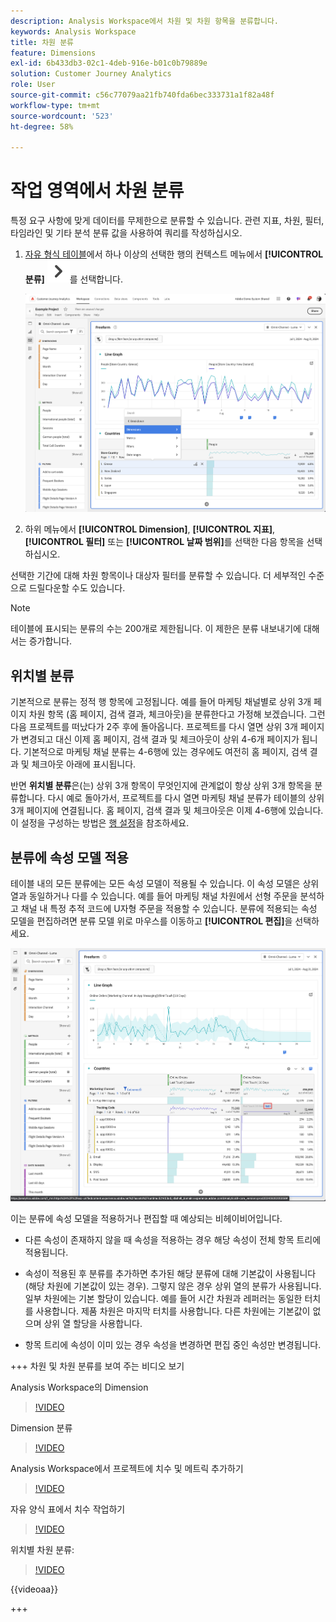 ```yaml
---
description: Analysis Workspace에서 차원 및 차원 항목을 분류합니다.
keywords: Analysis Workspace
title: 차원 분류
feature: Dimensions
exl-id: 6b433db3-02c1-4deb-916e-b01c0b79889e
solution: Customer Journey Analytics
role: User
source-git-commit: c56c77079aa21fb740fda6bec333731a1f82a48f
workflow-type: tm+mt
source-wordcount: '523'
ht-degree: 58%

---
```


# 작업 영역에서 차원 분류

특정 요구 사항에 맞게 데이터를 무제한으로 분류할 수 있습니다. 관련 지표, 차원, 필터, 타임라인 및 기타 분석 분류 값을 사용하여 쿼리를 작성하십시오.

1. [자유 형식 테이블](/help/analysis-workspace/visualizations/freeform-table/freeform-table.md)에서 하나 이상의 선택한 행의 컨텍스트 메뉴에서 **[!UICONTROL 분류]** ![V자형 화살표](/help/assets/icons/ChevronRight.svg)를 선택합니다.

   ![선택한 항목에서 경고 만들기를 보여 주는 단계 결과.](assets/breakdown.png)

1. 하위 메뉴에서 **[!UICONTROL Dimension]**, **[!UICONTROL 지표]**, **[!UICONTROL 필터]** 또는 **[!UICONTROL 날짜 범위]**&#x200B;를 선택한 다음 항목을 선택하십시오.

선택한 기간에 대해 차원 항목이나 대상자 필터를 분류할 수 있습니다. 더 세부적인 수준으로 드릴다운할 수도 있습니다.

>[!NOTE]
>
>테이블에 표시되는 분류의 수는 200개로 제한됩니다. 이 제한은 분류 내보내기에 대해서는 증가합니다.

## 위치별 분류

기본적으로 분류는 정적 행 항목에 고정됩니다. 예를 들어 마케팅 채널별로 상위 3개 페이지 차원 항목 (홈 페이지, 검색 결과, 체크아웃)을 분류한다고 가정해 보겠습니다. 그런 다음 프로젝트를 떠났다가 2주 후에 돌아옵니다. 프로젝트를 다시 열면 상위 3개 페이지가 변경되고 대신 이제 홈 페이지, 검색 결과 및 체크아웃이 상위 4-6개 페이지가 됩니다. 기본적으로 마케팅 채널 분류는 4-6행에 있는 경우에도 여전히 홈 페이지, 검색 결과 및 체크아웃 아래에 표시됩니다.

반면 **위치별 분류**&#x200B;은(는) 상위 3개 항목이 무엇인지에 관계없이 항상 상위 3개 항목을 분류합니다. 다시 예로 돌아가서, 프로젝트를 다시 열면 마케팅 채널 분류가 테이블의 상위 3개 페이지에 연결됩니다. 홈 페이지, 검색 결과 및 체크아웃은 이제 4-6행에 있습니다. 이 설정을 구성하는 방법은 [행 설정](/help/analysis-workspace/visualizations/freeform-table/column-row-settings/table-settings.md)을 참조하세요.



## 분류에 속성 모델 적용

테이블 내의 모든 분류에는 모든 속성 모델이 적용될 수 있습니다. 이 속성 모델은 상위 열과 동일하거나 다를 수 있습니다. 예를 들어 마케팅 채널 차원에서 선형 주문을 분석하고 채널 내 특정 추적 코드에 U자형 주문을 적용할 수 있습니다. 분류에 적용되는 속성 모델을 편집하려면 분류 모델 위로 마우스를 이동하고 **[!UICONTROL 편집]**&#x200B;을 선택하세요.

![분류 설정을 표시하는 순서 특성 비교](assets/breakdown-attribution.png)

이는 분류에 속성 모델을 적용하거나 편집할 때 예상되는 비헤이비어입니다.

* 다른 속성이 존재하지 않을 때 속성을 적용하는 경우 해당 속성이 전체 항목 트리에 적용됩니다.

* 속성이 적용된 후 분류를 추가하면 추가된 해당 분류에 대해 기본값이 사용됩니다(해당 차원에 기본값이 있는 경우). 그렇지 않은 경우 상위 열의 분류가 사용됩니다. 일부 차원에는 기본 할당이 있습니다. 예를 들어 시간 차원과 레퍼러는 동일한 터치를 사용합니다. 제품 차원은 마지막 터치를 사용합니다. 다른 차원에는 기본값이 없으며 상위 열 할당을 사용합니다.

* 항목 트리에 속성이 이미 있는 경우 속성을 변경하면 편집 중인 속성만 변경됩니다.

+++ 차원 및 차원 분류를 보여 주는 비디오 보기

Analysis Workspace의 Dimension

>[!VIDEO](https://video.tv.adobe.com/v/23971)

Dimension 분류

>[!VIDEO](https://video.tv.adobe.com/v/23969)

Analysis Workspace에서 프로젝트에 치수 및 메트릭 추가하기

>[!VIDEO](https://video.tv.adobe.com/v/30606)

자유 양식 표에서 치수 작업하기

>[!VIDEO](https://video.tv.adobe.com/v/40179)

위치별 차원 분류:

>[!VIDEO](https://video.tv.adobe.com/v/24033)

{{videoaa}}

+++
